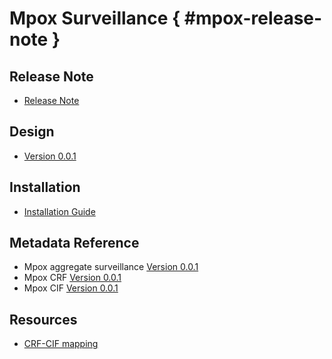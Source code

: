 # Mpox Surveillance { #mpox-release-note }

## Release Note

- [Release Note](#mpox-agg-release-note)

## Design

- [Version 0.0.1](#mpox-design)

## Installation

- [Installation Guide](#mpox-installation)

## Metadata Reference

- Mpox aggregate surveillance
  [Version 0.0.1](https://packages.dhis2.org/en/MPOX_AGG/0.0.1/DHIS2.40/MPOX_AGG_COMPLETE_0.0.1_DHIS2.40.xlsx)
- Mpox CRF
  [Version 0.0.1](https://packages.dhis2.org/en/MPOX_CRF/0.0.1/DHIS2.40/MPOX_CRF_COMPLETE_0.0.1_DHIS2.40.xlsx)
- Mpox CIF
  [Version 0.0.1](https://packages.dhis2.org/en/MPOX_CIF/0.0.1/DHIS2.40/MPOX_CIF_COMPLETE_0.0.1_DHIS2.40.xlsx)

## Resources

- [CRF-CIF mapping](resources/crf_cif_mapping.xlsx)
  
